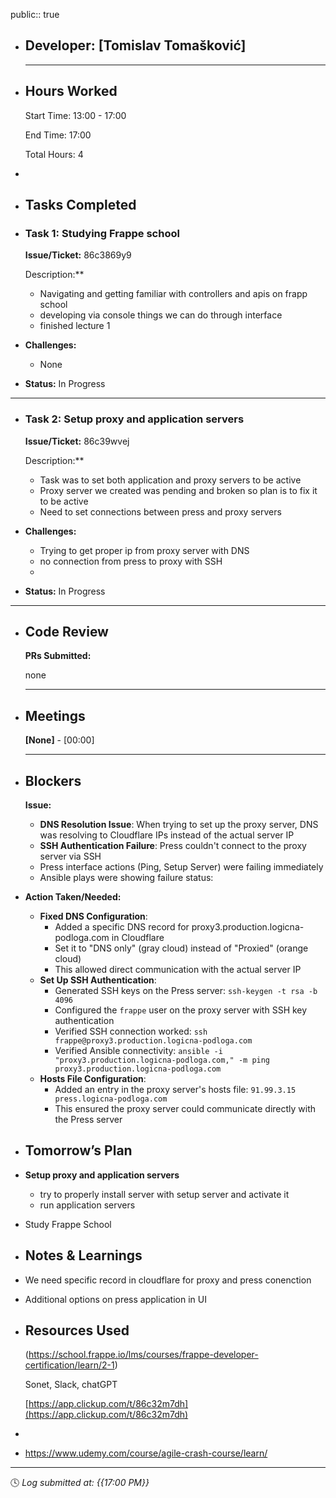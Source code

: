 public:: true

- ## Developer: [Tomislav Tomašković]
  
  ---
- ## Hours Worked
  
  Start Time: 13:00 - 17:00 
  
  End Time: 17:00
  
  Total Hours: 4
-
- ## Tasks Completed
- ### Task 1:  Studying Frappe school
  
  **Issue/Ticket:** 86c3869y9
  
  Description:**
	- Navigating and getting familiar with controllers and apis on frapp school
	- developing via console things we can do through interface
	- finished lecture 1
- **Challenges:**
	- None
- **Status:**  In Progress
- ---
- ### Task 2:  **Setup proxy and application servers**
  
  **Issue/Ticket:** 86c39wvej
  
  Description:**
	- Task was to set both application and proxy servers to be active
	- Proxy server we created was pending and broken so plan is to fix it to be active
	- Need to set connections between press and proxy servers
- **Challenges:**
	- Trying to get proper ip from proxy server with DNS
	- no connection from press to proxy with SSH
	-
- **Status:**  In Progress
- ---
- ## Code Review
  
  **PRs Submitted:**
  
  none
  
  ---
- ## Meetings
  
  **[None]** - [00:00]
  
  ---
- ## Blockers
  
  **Issue:**
	- **DNS Resolution Issue**: When trying to set up the proxy server, DNS was resolving to Cloudflare IPs instead of the actual server IP
	- **SSH Authentication Failure**: Press couldn't connect to the proxy server via SSH
	- Press interface actions (Ping, Setup Server) were failing immediately
	- Ansible plays were showing failure status:
- **Action Taken/Needed:**
	- **Fixed DNS Configuration**:
		- Added a specific DNS record for proxy3.production.logicna-podloga.com in Cloudflare
		- Set it to "DNS only" (gray cloud) instead of "Proxied" (orange cloud)
		- This allowed direct communication with the actual server IP
	- **Set Up SSH Authentication**:
		- Generated SSH keys on the Press server: `ssh-keygen -t rsa -b 4096`
		- Configured the `frappe` user on the proxy server with SSH key authentication
		- Verified SSH connection worked: `ssh frappe@proxy3.production.logicna-podloga.com`
		- Verified Ansible connectivity: `ansible -i "proxy3.production.logicna-podloga.com," -m ping proxy3.production.logicna-podloga.com`
	- **Hosts File Configuration**:
		- Added an entry in the proxy server's hosts file: `91.99.3.15 press.logicna-podloga.com`
		- This ensured the proxy server could communicate directly with the Press server
- ## Tomorrow’s Plan
- **Setup proxy and application servers**
	- try to properly install server with setup server and activate it
	- run application servers
- Study Frappe School
- ## Notes & Learnings
- We need specific record in cloudflare for proxy and press conenction
- Additional options on press application in UI
- ## Resources Used
  
  (https://school.frappe.io/lms/courses/frappe-developer-certification/learn/2-1)
  
  Sonet, Slack, chatGPT
  
  [https://app.clickup.com/t/86c32m7dh](https://app.clickup.com/t/86c32m7dh)
-
- https://www.udemy.com/course/agile-crash-course/learn/
- ---
  
  🕓 *Log submitted at: {{17:00 PM}}*